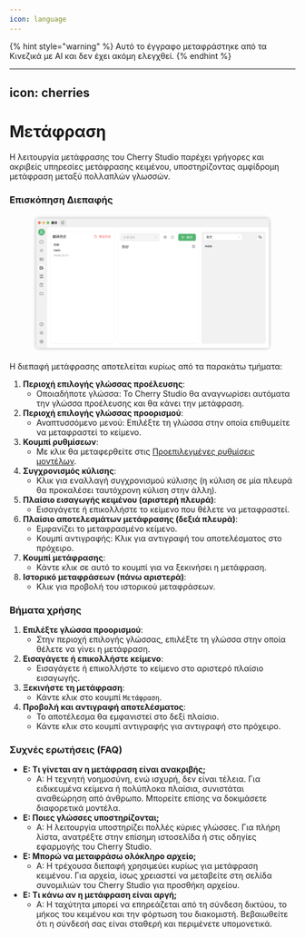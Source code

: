 ```yaml
---
icon: language
---
```


{% hint style="warning" %}
Αυτό το έγγραφο μεταφράστηκε από τα Κινεζικά με AI και δεν έχει ακόμη ελεγχθεί.
{% endhint %}

---
icon: cherries
---

# Μετάφραση

Η λειτουργία μετάφρασης του Cherry Studio παρέχει γρήγορες και ακριβείς υπηρεσίες μετάφρασης κειμένου, υποστηρίζοντας αμφίδρομη μετάφραση μεταξύ πολλαπλών γλωσσών.

### Επισκόπηση Διεπαφής

<figure><img src="../../.gitbook/assets/翻译.png" alt=""><figcaption></figcaption></figure>

Η διεπαφή μετάφρασης αποτελείται κυρίως από τα παρακάτω τμήματα:

1. **Περιοχή επιλογής γλώσσας προέλευσης**:
   * Οποιαδήποτε γλώσσα: Το Cherry Studio θα αναγνωρίσει αυτόματα την γλώσσα προέλευσης και θα κάνει την μετάφραση.
2. **Περιοχή επιλογής γλώσσας προορισμού**:
   * Αναπτυσσόμενο μενού: Επιλέξτε τη γλώσσα στην οποία επιθυμείτε να μεταφραστεί το κείμενο.
3. **Κουμπί ρυθμίσεων**:
   * Με κλικ θα μεταφερθείτε στις [Προεπιλεγμένες ρυθμίσεις μοντέλων](settings/default-models.md).
4. **Συγχρονισμός κύλισης**:
   * Κλικ για εναλλαγή συγχρονισμού κύλισης (η κύλιση σε μία πλευρά θα προκαλέσει ταυτόχρονη κύλιση στην άλλη).
5. **Πλαίσιο εισαγωγής κειμένου (αριστερή πλευρά)**:
   * Εισαγάγετε ή επικολλήστε το κείμενο που θέλετε να μεταφραστεί.
6. **Πλαίσιο αποτελεσμάτων μετάφρασης (δεξιά πλευρά)**:
   * Εμφανίζει το μεταφρασμένο κείμενο.
   * Κουμπί αντιγραφής: Κλικ για αντιγραφή του αποτελέσματος στο πρόχειρο.
7. **Κουμπί μετάφρασης**:
   * Κάντε κλικ σε αυτό το κουμπί για να ξεκινήσει η μετάφραση.
8. **Ιστορικό μεταφράσεων (πάνω αριστερά)**:
   * Κλικ για προβολή του ιστορικού μεταφράσεων.

### Βήματα χρήσης

1. **Επιλέξτε γλώσσα προορισμού**:
   * Στην περιοχή επιλογής γλώσσας, επιλέξτε τη γλώσσα στην οποία θέλετε να γίνει η μετάφραση.
2. **Εισαγάγετε ή επικολλήστε κείμενο**:
   * Εισαγάγετε ή επικολλήστε το κείμενο στο αριστερό πλαίσιο εισαγωγής.
3. **Ξεκινήστε τη μετάφραση**:
   * Κάντε κλικ στο κουμπί `Μετάφραση`.
4. **Προβολή και αντιγραφή αποτελέσματος**:
   * Το αποτέλεσμα θα εμφανιστεί στο δεξί πλαίσιο.
   * Κάντε κλικ στο κουμπί αντιγραφής για αντιγραφή στο πρόχειρο.

### Συχνές ερωτήσεις (FAQ)

* **Ε: Τι γίνεται αν η μετάφραση είναι ανακριβής;**
  * Α: Η τεχνητή νοημοσύνη, ενώ ισχυρή, δεν είναι τέλεια. Για ειδικευμένα κείμενα ή πολύπλοκα πλαίσια, συνιστάται αναθεώρηση από άνθρωπο. Μπορείτε επίσης να δοκιμάσετε διαφορετικά μοντέλα.
* **Ε: Ποιες γλώσσες υποστηρίζονται;**
  * Α: Η λειτουργία υποστηρίζει πολλές κύριες γλώσσες. Για πλήρη λίστα, ανατρέξτε στην επίσημη ιστοσελίδα ή στις οδηγίες εφαρμογής του Cherry Studio.
* **Ε: Μπορώ να μεταφράσω ολόκληρο αρχείο;**
  * Α: Η τρέχουσα διεπαφή χρησιμεύει κυρίως για μετάφραση κειμένου. Για αρχεία, ίσως χρειαστεί να μεταβείτε στη σελίδα συνομιλιών του Cherry Studio για προσθήκη αρχείου.
* **Ε: Τι κάνω αν η μετάφραση είναι αργή;**
  * Α: Η ταχύτητα μπορεί να επηρεάζεται από τη σύνδεση δικτύου, το μήκος του κειμένου και την φόρτωση του διακομιστή. Βεβαιωθείτε ότι η σύνδεσή σας είναι σταθερή και περιμένετε υπομονετικά.